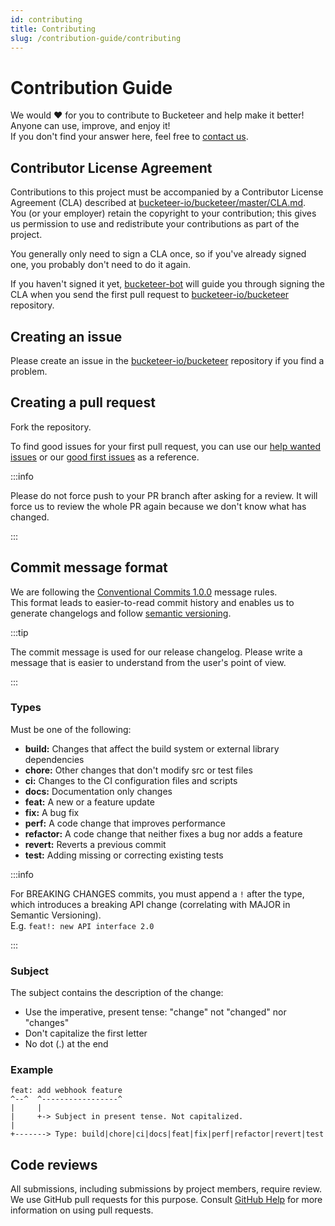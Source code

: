 ```yaml
---
id: contributing
title: Contributing
slug: /contribution-guide/contributing
---
```


# Contribution Guide

We would ❤️ for you to contribute to Bucketeer and help make it better! Anyone can use, improve, and enjoy it!<br />
If you don't find your answer here, feel free to [contact us](https://app.slack.com/client/T08PSQ7BQ/C043026BME1).

## Contributor License Agreement

Contributions to this project must be accompanied by a Contributor License Agreement (CLA) described at [bucketeer-io/bucketeer/master/CLA.md](https://github.com/bucketeer-io/bucketeer/blob/master/CLA.md).<br />
You (or your employer) retain the copyright to your contribution; this gives us permission to use and redistribute your contributions as part of the project.

You generally only need to sign a CLA once, so if you've already signed one, you probably don't need to do it again.

If you haven't signed it yet, [bucketeer-bot](https://github.com/bucketeer-bot) will guide you through signing the CLA when you send the first pull request to [bucketeer-io/bucketeer](https://github.com/bucketeer-io/bucketeer) repository.

## Creating an issue

Please create an issue in the [bucketeer-io/bucketeer](https://github.com/bucketeer-io/bucketeer/issues) repository if you find a problem.

## Creating a pull request

Fork the repository.

To find good issues for your first pull request, you can use our [help wanted issues](https://github.com/bucketeer-io/bucketeer/issues?q=is%3Aissue+is%3Aopen+label%3A"help+wanted") or our [good first issues](https://github.com/bucketeer-io/bucketeer/issues?q=is%3Aissue+is%3Aopen+label%3A"good+first+issue") as a reference.

:::info

Please do not force push to your PR branch after asking for a review. It will force us to review the whole PR again because we don't know what has changed.

:::

## Commit message format

We are following the [Conventional Commits 1.0.0](https://www.conventionalcommits.org/en/v1.0.0) message rules.<br />
This format leads to easier-to-read commit history and enables us to generate changelogs and follow [semantic versioning](https://semver.org).

:::tip

The commit message is used for our release changelog. Please write a message that is easier to understand from the user's point of view.

:::

### Types

Must be one of the following:

- **build:** Changes that affect the build system or external library dependencies
- **chore:** Other changes that don't modify src or test files
- **ci:** Changes to the CI configuration files and scripts
- **docs:** Documentation only changes
- **feat:** A new or a feature update
- **fix:** A bug fix
- **perf:** A code change that improves performance
- **refactor:** A code change that neither fixes a bug nor adds a feature
- **revert:** Reverts a previous commit
- **test:** Adding missing or correcting existing tests

:::info

For BREAKING CHANGES commits, you must append a `!` after the type, which introduces a breaking API change (correlating with MAJOR in Semantic Versioning).<br />
E.g. `feat!: new API interface 2.0`

:::

### Subject

The subject contains the description of the change:

- Use the imperative, present tense: "change" not "changed" nor "changes"
- Don't capitalize the first letter
- No dot (.) at the end

### Example

```
feat: add webhook feature
^--^  ^-----------------^
|     |
|     +-> Subject in present tense. Not capitalized.
|
+-------> Type: build|chore|ci|docs|feat|fix|perf|refactor|revert|test
```

## Code reviews

All submissions, including submissions by project members, require review. We use GitHub pull requests for this purpose. Consult [GitHub Help](https://help.github.com/en/github/collaborating-with-issues-and-pull-requests/about-pull-requests) for more information on using pull requests.
